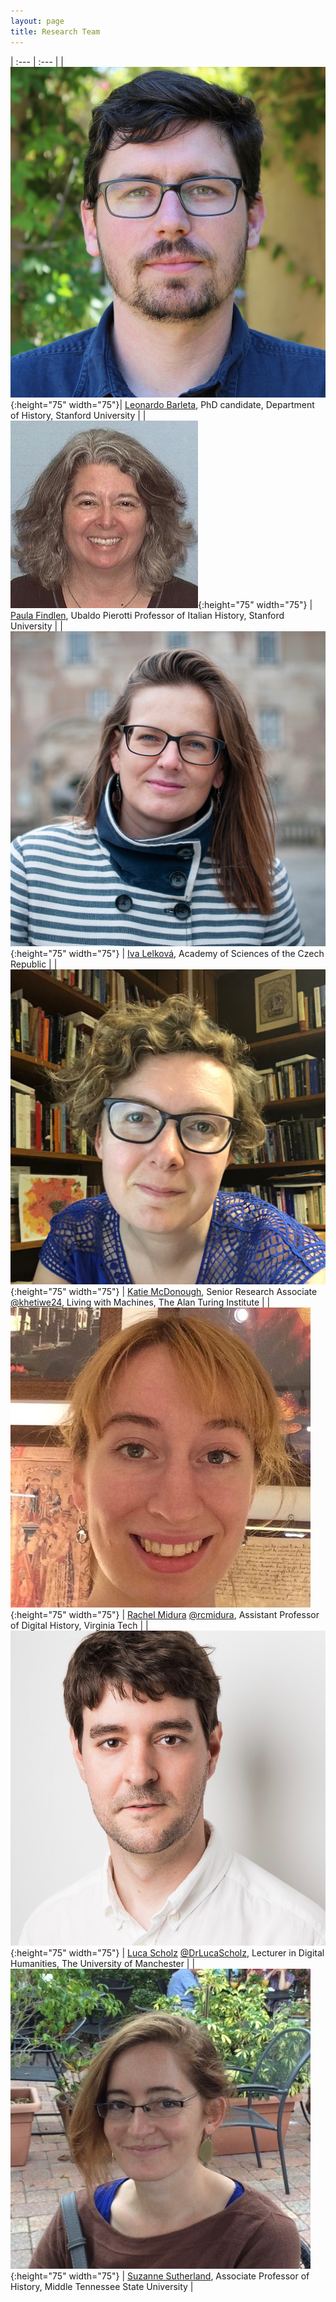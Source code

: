 ```yaml
---
layout: page
title: Research Team
---
```


| :---       | :---       |
| ![](https://github.com/EMmobility/emm_site/blob/gh-pages/assets/img/barleta.jpg?raw=true){:height="75" width="75"}| [Leonardo Barleta](https://cmems.stanford.edu/people/leonardo-barleta), PhD candidate, Department of History, Stanford University |
| ![](https://github.com/EMmobility/emm_site/blob/gh-pages/assets/img/findlen.jpg?raw=true){:height="75" width="75"} | [Paula Findlen](https://history.stanford.edu/people/paula-findlen), Ubaldo Pierotti Professor of Italian History, Stanford University |
| ![](https://github.com/EMmobility/emm_site/blob/gh-pages/assets/img/iva.jpg?raw=true){:height="75" width="75"} | [Iva Lelková](http://komeniologie.flu.cas.cz/en/people/research-fellows/mgr-iva-lelkova-ph-d), Academy of Sciences of the Czech Republic |
| ![](https://github.com/EMmobility/emm_site/blob/gh-pages/assets/img/mcdonough.JPG?raw=true){:height="75" width="75"} | [Katie McDonough](https://www.turing.ac.uk/people/researchers/katherine-mcdonough), Senior Research Associate [@khetiwe24](https://twitter.com/khetiwe24), Living with Machines, The Alan Turing Institute |
| ![](https://github.com/EMmobility/emm_site/blob/gh-pages/assets/img/midura.jpg?raw=true){:height="75" width="75"} | [Rachel Midura](https://liberalarts.vt.edu/departments-and-schools/department-of-history/faculty/rachel-midura.html) [@rcmidura](https://twitter.com/rcmidura), Assistant Professor of Digital History, Virginia Tech |
| ![](https://github.com/EMmobility/emm_site/blob/gh-pages/assets/img/scholz.jpg?raw=true){:height="75" width="75"} | [Luca Scholz](https://www.research.manchester.ac.uk/portal/en/researchers/luca-scholz(69d55347-7ddb-43d3-942b-c1efc536cac3).html) [@DrLucaScholz](https://twitter.com/DrLucaScholz), Lecturer in Digital Humanities, The University of Manchester |
| ![](https://github.com/EMmobility/emm_site/blob/gh-pages/assets/img/sutherland.JPG?raw=true){:height="75" width="75"} | [Suzanne Sutherland](https://www.mtsu.edu/faculty/suzanne-sutherland), Associate Professor of History, Middle Tennessee State University |
